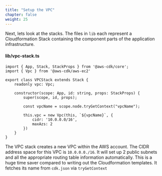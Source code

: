 ```yaml
---
title: "Setup the VPC"
chapter: false
weight: 25
---
```


Next, lets look at the stacks.   The files in `lib` each represent a Cloudformation Stack containing the component parts of the application infrastructure.  

#### lib/vpc-stack.ts

```
import { App, Stack, StackProps } from '@aws-cdk/core';
import { Vpc } from '@aws-cdk/aws-ec2'

export class VPCStack extends Stack {
    readonly vpc: Vpc;

    constructor(scope: App, id: string, props: StackProps) {
        super(scope, id, props);

        const vpcName = scope.node.tryGetContext("vpcName");

        this.vpc = new Vpc(this, `${vpcName}`, {
            cidr: '10.0.0.0/16',
            maxAzs: 2
        })
    }
}
```

The VPC stack creates a new VPC within the AWS account.   The CIDR address space for this VPC is `10.0.0.0./16`.   It will set up 2 public subnets and all the appropriate routing table information automatically.   This is a huge time saver compared to writing out the Cloudformation templates.  It fetches its name from `cdk.json` via `tryGetContext`
